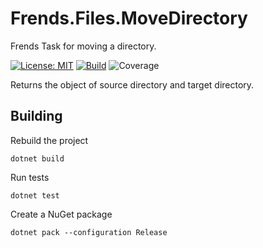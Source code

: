 # Frends.Files.MoveDirectory
Frends Task for moving a directory.

[![License: MIT](https://img.shields.io/badge/License-MIT-green.svg)](https://opensource.org/licenses/MIT) 
[![Build](https://github.com/FrendsPlatform/Frends.Files/actions/workflows/MoveDirectory_build_and_test_on_main.yml/badge.svg)](https://github.com/FrendsPlatform/Frends.Files/actions)
![Coverage](https://app-github-custom-badges.azurewebsites.net/Badge?key=FrendsPlatform/Frends.Files/Frends.Files.MoveDirectory|main)

Returns the object of source directory and target directory.

## Building

Rebuild the project

`dotnet build`

Run tests

`dotnet test`

Create a NuGet package

`dotnet pack --configuration Release`
